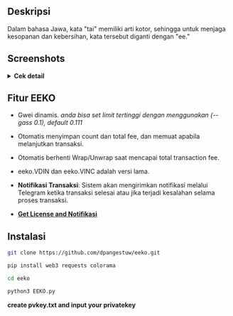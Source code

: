 
## Deskripsi

Dalam bahasa Jawa, kata "tai" memiliki arti kotor, sehingga untuk menjaga kesopanan dan kebersihan, kata tersebut diganti dengan "ee."

## Screenshots
<details>
<summary><strong>Cek detail</strong></summary>
   
<img width="748" alt="image" src="https://github.com/user-attachments/assets/acb01157-39b1-4893-96b7-393b9bfacb39">
<img height="311" alt="VDIN" src="https://github.com/user-attachments/assets/2dfaca39-93f8-4eb1-a68c-28bd05da7c92">
<img height="311" alt="VINC" src="https://github.com/user-attachments/assets/5b447a88-2740-4d7d-939a-d6b9c1a46f0f">
<img height="415" alt="image" src="https://github.com/user-attachments/assets/8b81c702-8082-4ef1-aaf7-55aa80946e73">

</details>

## Fitur EEKO

- Gwei dinamis. *anda bisa set limit tertinggi dengan menggunakan (--gass 0.1), default 0.111*
- Otomatis menyimpan count dan total fee, dan memuat apabila melanjutkan transaksi.
- Otomatis berhenti Wrap/Unwrap saat mencapai total transaction fee.
- eeko.VDIN dan eeko.VINC adalah versi lama.

- **Notifikasi Transaksi**: Sistem akan mengirimkan notifikasi melalui Telegram ketika transaksi selesai atau jika terjadi kesalahan selama proses transaksi.

- [**Get License and Notifikasi**](https://t.me/Laporan_Sayang_bot)


## Instalasi

   ```bash
   git clone https://github.com/dpangestuw/eeko.git
   ```
   ```bash
   pip install web3 requests colorama
   ```
   ```bash
   cd eeko
   ```
   ```bash
   python3 EEKO.py
   ```
**create pvkey.txt and input your privatekey**

